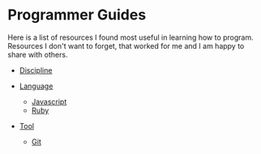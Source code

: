 Programmer Guides
=================

Here is a list of resources I found most useful in learning how to program.
Resources I don't want to forget, that worked for me and I am happy to share with others.

* [Discipline](/discipline)

* [Language](/language)
  * [Javascript](/language/javascript)
  * [Ruby](/language/ruby)

* [Tool](/tool)
  * [Git](/tool/git)
